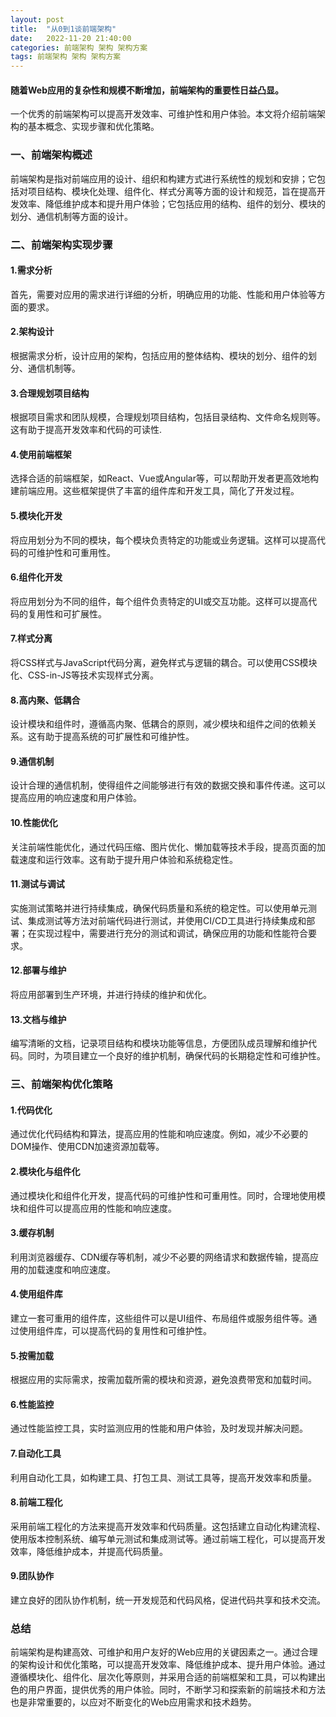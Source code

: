 ```yaml
---
layout: post
title:  "从0到1谈前端架构"
date:   2022-11-20 21:40:00
categories: 前端架构 架构 架构方案
tags: 前端架构 架构 架构方案
---
```

#### 随着Web应用的复杂性和规模不断增加，前端架构的重要性日益凸显。

一个优秀的前端架构可以提高开发效率、可维护性和用户体验。本文将介绍前端架构的基本概念、实现步骤和优化策略。

### 一、前端架构概述
前端架构是指对前端应用的设计、组织和构建方式进行系统性的规划和安排；它包括对项目结构、模块化处理、组件化、样式分离等方面的设计和规范，旨在提高开发效率、降低维护成本和提升用户体验；它包括应用的结构、组件的划分、模块的划分、通信机制等方面的设计。

### 二、前端架构实现步骤

#### 1.需求分析
首先，需要对应用的需求进行详细的分析，明确应用的功能、性能和用户体验等方面的要求。

#### 2.架构设计
根据需求分析，设计应用的架构，包括应用的整体结构、模块的划分、组件的划分、通信机制等。

#### 3.合理规划项目结构
根据项目需求和团队规模，合理规划项目结构，包括目录结构、文件命名规则等。这有助于提高开发效率和代码的可读性.

#### 4.使用前端框架
选择合适的前端框架，如React、Vue或Angular等，可以帮助开发者更高效地构建前端应用。这些框架提供了丰富的组件库和开发工具，简化了开发过程。

#### 5.模块化开发
将应用划分为不同的模块，每个模块负责特定的功能或业务逻辑。这样可以提高代码的可维护性和可重用性。

#### 6.组件化开发
将应用划分为不同的组件，每个组件负责特定的UI或交互功能。这样可以提高代码的复用性和可扩展性。

#### 7.样式分离
将CSS样式与JavaScript代码分离，避免样式与逻辑的耦合。可以使用CSS模块化、CSS-in-JS等技术实现样式分离。

#### 8.高内聚、低耦合
设计模块和组件时，遵循高内聚、低耦合的原则，减少模块和组件之间的依赖关系。这有助于提高系统的可扩展性和可维护性。

#### 9.通信机制
设计合理的通信机制，使得组件之间能够进行有效的数据交换和事件传递。这可以提高应用的响应速度和用户体验。

#### 10.性能优化
关注前端性能优化，通过代码压缩、图片优化、懒加载等技术手段，提高页面的加载速度和运行效率。这有助于提升用户体验和系统稳定性。

#### 11.测试与调试
实施测试策略并进行持续集成，确保代码质量和系统的稳定性。可以使用单元测试、集成测试等方法对前端代码进行测试，并使用CI/CD工具进行持续集成和部署；在实现过程中，需要进行充分的测试和调试，确保应用的功能和性能符合要求。

#### 12.部署与维护
将应用部署到生产环境，并进行持续的维护和优化。

#### 13.文档与维护
编写清晰的文档，记录项目结构和模块功能等信息，方便团队成员理解和维护代码。同时，为项目建立一个良好的维护机制，确保代码的长期稳定性和可维护性。

### 三、前端架构优化策略

#### 1.代码优化
通过优化代码结构和算法，提高应用的性能和响应速度。例如，减少不必要的DOM操作、使用CDN加速资源加载等。

#### 2.模块化与组件化
通过模块化和组件化开发，提高代码的可维护性和可重用性。同时，合理地使用模块和组件可以提高应用的性能和响应速度。

#### 3.缓存机制
利用浏览器缓存、CDN缓存等机制，减少不必要的网络请求和数据传输，提高应用的加载速度和响应速度。

#### 4.使用组件库
建立一套可重用的组件库，这些组件可以是UI组件、布局组件或服务组件等。通过使用组件库，可以提高代码的复用性和可维护性。

#### 5.按需加载
根据应用的实际需求，按需加载所需的模块和资源，避免浪费带宽和加载时间。

#### 6.性能监控
通过性能监控工具，实时监测应用的性能和用户体验，及时发现并解决问题。

#### 7.自动化工具
利用自动化工具，如构建工具、打包工具、测试工具等，提高开发效率和质量。

#### 8.前端工程化
采用前端工程化的方法来提高开发效率和代码质量。这包括建立自动化构建流程、使用版本控制系统、编写单元测试和集成测试等。通过前端工程化，可以提高开发效率，降低维护成本，并提高代码质量。

#### 9.团队协作
建立良好的团队协作机制，统一开发规范和代码风格，促进代码共享和技术交流。


### 总结
前端架构是构建高效、可维护和用户友好的Web应用的关键因素之一。通过合理的架构设计和优化策略，可以提高开发效率、降低维护成本、提升用户体验。通过遵循模块化、组件化、层次化等原则，并采用合适的前端框架和工具，可以构建出色的用户界面，提供优秀的用户体验。同时，不断学习和探索新的前端技术和方法也是非常重要的，以应对不断变化的Web应用需求和技术趋势。
